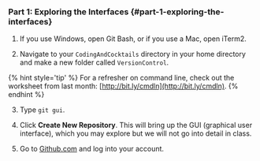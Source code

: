 ### Part 1: Exploring the Interfaces {#part-1-exploring-the-interfaces}

1.  If you use Windows, open Git Bash, or if you use a Mac, open iTerm2.

2.  Navigate to your `CodingAndCocktails` directory in your home directory and make a new folder called `VersionControl`.

{% hint style='tip' %}
For a refresher on command line, check out the worksheet from last month: [http://bit.ly/cmdln](http://bit.ly/cmdln).
{% endhint %}

3.  Type `git gui`.

4. Click **Create New Repository**. This will bring up the GUI (graphical user interface), which you may explore but we will not go into detail in class.

5.  Go to [Github.com](github.com) and log into your account.
